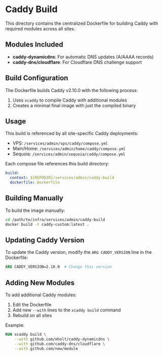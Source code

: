 # Caddy Build

This directory contains the centralized Dockerfile for building Caddy with required modules across all sites.

## Modules Included

- **caddy-dynamicdns**: For automatic DNS updates (A/AAAA records)
- **caddy-dns/cloudflare**: For Cloudflare DNS challenge support

## Build Configuration

The Dockerfile builds Caddy v2.10.0 with the following process:
1. Uses `xcaddy` to compile Caddy with additional modules
2. Creates a minimal final image with just the compiled binary

## Usage

This build is referenced by all site-specific Caddy deployments:
- VPS: `/services/admin/vps/caddy/compose.yml`
- Main/Home: `/services/admin/home/caddy/compose.yml`
- Sequoia: `/services/admin/sequoia/caddy/compose.yml`

Each compose file references this build directory:
```yaml
build:
  context: ${REPODIR}/services/admin/caddy-build
  dockerfile: Dockerfile
```

## Building Manually

To build the image manually:
```bash
cd /path/to/infra/services/admin/caddy-build
docker build -t caddy-custom:latest .
```

## Updating Caddy Version

To update the Caddy version, modify the `ARG CADDY_VERSION` line in the Dockerfile:
```dockerfile
ARG CADDY_VERSION=2.10.0  # Change this version
```

## Adding New Modules

To add additional Caddy modules:
1. Edit the Dockerfile
2. Add new `--with` lines to the `xcaddy build` command
3. Rebuild on all sites

Example:
```dockerfile
RUN xcaddy build \
    --with github.com/mholt/caddy-dynamicdns \
    --with github.com/caddy-dns/cloudflare \
    --with github.com/new/module
```